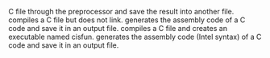  C file through the preprocessor and save the result into another file.
compiles a C file but does not link.
generates the assembly code of a C code and save it in an output file.
compiles a C file and creates an executable named cisfun.
generates the assembly code (Intel syntax) of a C code and save it in an output file.

